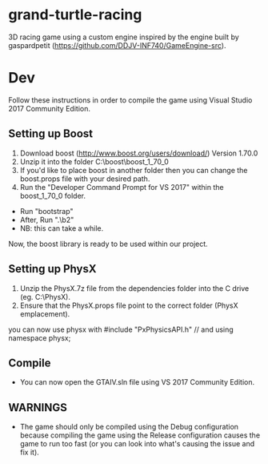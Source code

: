 ﻿# grand-turtle-racing
3D racing game using a custom engine inspired by the engine built by gaspardpetit (https://github.com/DDJV-INF740/GameEngine-src).

# Dev
Follow these instructions in order to compile the game using Visual Studio 2017 Community Edition.

## Setting up Boost
1) Download boost (http://www.boost.org/users/download/) Version 1.70.0
2) Unzip it into the folder C:\boost\boost_1_70_0
3) If you'd like to place boost in another folder then you can change
  the boost.props file with your desired path.
4) Run the "Developer Command Prompt for VS 2017" within the boost_1_70_0 folder.
  - Run "bootstrap"
  - After, Run ".\b2"
  - NB: this can take a while.

Now, the boost library is ready to be used within our project.

## Setting up PhysX
1) Unzip the PhysX.7z file from the dependencies folder into the C drive (eg. C:\PhysX).
2) Ensure that the PhysX.props file point to the correct folder (PhysX emplacement).

you can now use physx with
#include "PxPhysicsAPI.h"
// and
using namespace physx;

## Compile
- You can now open the GTAIV.sln file using VS 2017 Community Edition.

## WARNINGS
- The game should only be compiled using the Debug configuration because compiling the game using the Release configuration causes the game to run too fast (or you can look into what's causing the issue and fix it).
